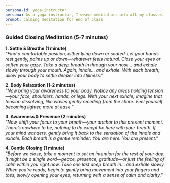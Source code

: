 ```yaml
---
persona-id: yoga-instructor
persona: As a yoga instructor, I weave meditation into all my classes. My students come from such diverse backgrounds, and I'm always searching for ways to make meditation click for each of them. Traditional methods are my foundation, but I'm genuinely excited about using tech to create experiences that can meet each student where they are.
prompt: calming meditation for end of class
---
```


### **Guided Closing Meditation (5-7 minutes)**  

**1. Settle & Breathe (1 minute)**  
*"Find a comfortable position, either lying down or seated. Let your hands rest gently, palms up or down—whatever feels natural. Close your eyes or soften your gaze. Take a deep breath in through your nose… and exhale slowly through your mouth. Again, inhale… and exhale. With each breath, allow your body to settle deeper into stillness."*

**2. Body Relaxation (1-2 minutes)**  
*"Now bring your awareness to your body. Notice any areas holding tension—your face, shoulders, hands, or legs. With your next exhale, imagine that tension dissolving, like waves gently receding from the shore. Feel yourself becoming lighter, more at ease."*

**3. Awareness & Presence (2 minutes)**  
*"Now, shift your focus to your breath—your anchor to this present moment. There’s nowhere to be, nothing to do except be here with your breath. If your mind wanders, gently bring it back to the sensation of the inhale and exhale. Each breath is a gentle reminder: You are here. You are present."*

**4. Gentle Closing (1 minute)**  
*"Before we close, take a moment to set an intention for the rest of your day. It might be a single word—peace, presence, gratitude—or just the feeling of calm within you right now. Take one last deep breath in… and exhale slowly. When you're ready, begin to gently bring movement into your fingers and toes, slowly opening your eyes, returning with a sense of calm and clarity."*